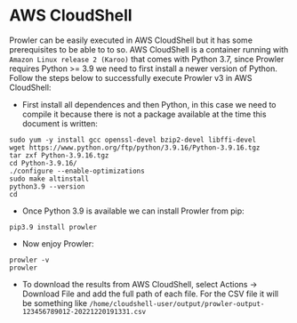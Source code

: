 # AWS CloudShell

Prowler can be easily executed in AWS CloudShell but it has some prerequisites to be able to to so. AWS CloudShell is a container running with `Amazon Linux release 2 (Karoo)` that comes with Python 3.7, since Prowler requires Python >= 3.9 we need to first install a newer version of Python. Follow the steps below to successfully execute Prowler v3 in AWS CloudShell:

- First install all dependences and then Python, in this case we need to compile it because there is not a package available at the time this document is written:
```
sudo yum -y install gcc openssl-devel bzip2-devel libffi-devel
wget https://www.python.org/ftp/python/3.9.16/Python-3.9.16.tgz
tar zxf Python-3.9.16.tgz
cd Python-3.9.16/
./configure --enable-optimizations
sudo make altinstall
python3.9 --version
cd 
```
- Once Python 3.9 is available we can install Prowler from pip:
```
pip3.9 install prowler
```
- Now enjoy Prowler:
```
prowler -v
prowler 
```

- To download the results from AWS CloudShell, select Actions -> Download File and add the full path of each file. For the CSV file it will be something like `/home/cloudshell-user/output/prowler-output-123456789012-20221220191331.csv`